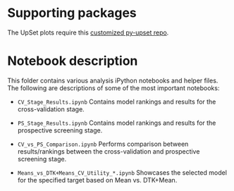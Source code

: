 # Supporting packages

The UpSet plots require this [customized py-upset repo](https://github.com/chao1224/py-upset).

# Notebook description
This folder contains various analysis iPython notebooks and helper files.
The following are descriptions of some of the most important notebooks:

+ `CV_Stage_Results.ipynb`
Contains model rankings and results for the cross-validation stage.

+ `PS_Stage_Results.ipynb`
Contains model rankings and results for the prospective screening stage.

+ `CV_vs_PS_Comparison.ipynb`
Performs comparison between results/rankings between the cross-validation and prospective screening stage.

+ `Means_vs_DTK+Means_CV_Utility_*.ipynb`
Showcases the selected model for the specified target based on Mean vs. DTK+Mean.
